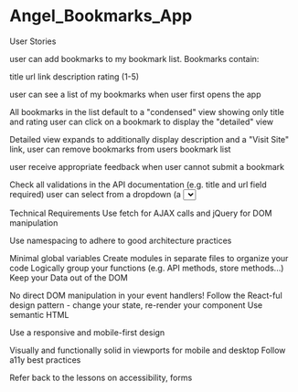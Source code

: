 # Angel_Bookmarks_App
User Stories

user can add bookmarks to my bookmark list. Bookmarks contain:

title
url link
description
rating (1-5)

user can see a list of my bookmarks when user first opens the app

All bookmarks in the list default to a "condensed" view showing only title and rating
user can click on a bookmark to display the "detailed" view

Detailed view expands to additionally display description and a "Visit Site" link,
user can remove bookmarks from users bookmark list

user receive appropriate feedback when user cannot submit a bookmark

Check all validations in the API documentation (e.g. title and url field required)
user can select from a dropdown (a <select> element) a "minimum rating" to filter the list by all bookmarks rated at or above the chosen selection

Technical Requirements
Use fetch for AJAX calls and jQuery for DOM manipulation

Use namespacing to adhere to good architecture practices

Minimal global variables
Create modules in separate files to organize your code
Logically group your functions (e.g. API methods, store methods...)
Keep your Data out of the DOM

No direct DOM manipulation in your event handlers!
Follow the React-ful design pattern - change your state, re-render your component
Use semantic HTML

Use a responsive and mobile-first design

Visually and functionally solid in viewports for mobile and desktop
Follow a11y best practices

Refer back to the lessons on accessibility, forms
